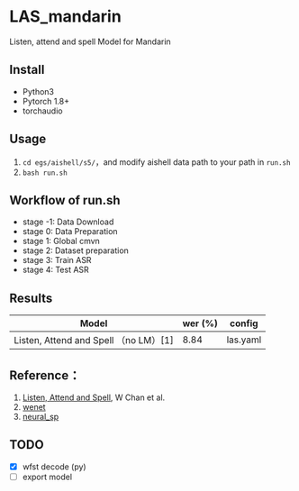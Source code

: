 # LAS_mandarin
Listen, attend and spell Model for Mandarin

## Install
- Python3
- Pytorch 1.8+
- torchaudio

## Usage
1. `cd egs/aishell/s5/`，and modify aishell data path to your path in `run.sh`
2. `bash run.sh`

## Workflow of run.sh
- stage -1: Data Download
- stage 0: Data Preparation
- stage 1: Global cmvn
- stage 2: Dataset preparation
- stage 3: Train ASR
- stage 4: Test ASR

## Results

| Model                                 | wer (%) | config   |
| ------------------------------------- | ------- | -------- |
| Listen, Attend and Spell （no LM）[1] | 8.84    | las.yaml |


## Reference：

1. [Listen, Attend and Spell](https://arxiv.org/abs/1508.01211v2), W Chan et al.
2. [wenet](https://github.com/wenet-e2e/wenet)
3. [neural_sp](https://github.com/hirofumi0810/neural_sp)

## TODO
- [x] wfst decode (py)
- [ ] export model